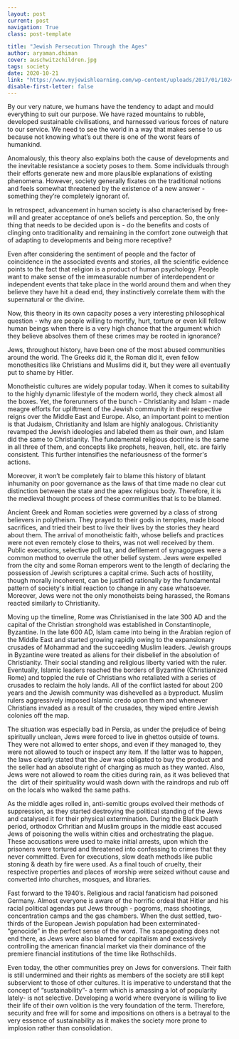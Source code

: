 ```yaml
---
layout: post
current: post
navigation: True
class: post-template

title: "Jewish Persecution Through the Ages"
author: aryaman.dhiman
cover: auschwitzchildren.jpg
tags: society
date: 2020-10-21
link: "https://www.myjewishlearning.com/wp-content/uploads/2017/01/1024px-Child_survivors_of_Auschwitz.jpeg"
disable-first-letter: false
---
```

<p>By our very nature, we humans have the tendency to adapt and mould everything to suit our purpose. We have razed mountains to rubble, developed sustainable civilisations, and harnessed various forces of nature to our service. We need to see the world in a way that makes sense to us because not knowing what’s out there is one of the worst fears of humankind.</p><p>Anomalously, this theory also explains both the cause of developments and the inevitable resistance a society poses to them. Some individuals through their efforts generate new and more plausible explanations of existing phenomena. However, society generally fixates on the traditional notions and feels somewhat threatened by the existence of a new answer - something they’re completely ignorant of.&nbsp;</p><p>In retrospect, advancement in human society is also characterised by free-will and greater acceptance of one’s beliefs and perception. So, the only thing that needs to be decided upon is - do the benefits and costs of clinging onto traditionality and remaining in the comfort zone outweigh that of adapting to developments and being more receptive?</p><p>Even after considering the sentiment of people and the factor of coincidence in the associated events and stories, all the scientific evidence points to the fact that religion is a product of human psychology. People want to make sense of the immeasurable number of interdependent or independent events that take place in the world around them and when they believe they have hit a dead end, they instinctively correlate them with the supernatural or the divine.</p><p>Now, this theory in its own capacity poses a very interesting philosophical question - why are people willing to mortify, hurt, torture or even kill fellow human beings when there is a very high chance that the argument which they believe absolves them of these crimes may be rooted in ignorance?&nbsp;</p><p><span class="ql-cursor">﻿Jews, throughout history, have been one of the most abused communities around the world. The Greeks did it, the Roman did it, even fellow monothesitics like Christians and Muslims did it, but they were all eventually put to shame by Hitler.&nbsp;</p><p>Monotheistic cultures are widely popular today. When it comes to suitability to the highly dynamic lifestyle of the modern world, they check almost all the boxes. Yet, the forerunners of the bunch - Christianity and Islam - made meagre efforts for upliftment of the Jewish community in their respective reigns over the Middle East and Europe. Also, an important point to mention is that Judaism, Christianity and Islam are highly analogous. Christianity revamped the Jewish ideologies and labeled them as their own, and Islam did the same to Christianity. The fundamental religious doctrine is the same in all three of them, and concepts like prophets, heaven, hell, etc. are fairly consistent. This further intensifies the nefariousness of the former's actions.&nbsp;</p><p>Moreover, it won’t be completely fair to blame this history of blatant inhumanity on poor governance as the laws of that time made no clear cut distinction between the state and the apex religious body. Therefore, it is the medieval thought process of these communities that is to be blamed.&nbsp;</p><p>Ancient Greek and Roman societies were governed by a class of strong believers in polytheism. They prayed to their gods in temples, made blood sacrifices, and tried their best to live their lives by the stories they heard about them. The arrival of monotheistic faith, whose beliefs and practices were not even remotely close to theirs, was not well received by them. Public executions, selective poll tax, and defilement of synagogues were a common method to overrule the other belief system. Jews were expelled from the city and some Roman emperors went to the length of declaring the possession of Jewish scriptures a capital crime. Such acts of hostility, though morally incoherent, can be justified rationally by the fundamental pattern of society's initial reaction to change in any case whatsoever. Moreover, Jews were not the only monotheists being harassed, the Romans reacted similarly to Christianity.&nbsp;</p><p>Moving up the timeline, Rome was Christianised in the late 300 AD and the capital of the Christian stronghold was established in Constantinople, Byzantine. In the late 600 AD, Islam came into being in the Arabian region of the Middle East and started growing rapidly owing to the expansionary crusades of Mohammad and the succeeding Muslim leaders. Jewish groups in Byzantine were treated as aliens for their disbelief in the absolution of Christianity. Their social standing and religious liberty varied with the ruler. Eventually, Islamic leaders reached the borders of Byzantine (Christianized Rome) and toppled the rule of Christians who retaliated with a series of crusades to reclaim the holy lands. All of the conflict lasted for about 200 years and the Jewish community was dishevelled as a byproduct. Muslim rulers aggressively imposed Islamic credo upon them and whenever Christians invaded as a result of the crusades, they wiped entire Jewish colonies off the map.&nbsp;</p><p>The situation was especially bad in Persia, as under the prejudice of being spiritually unclean, Jews were forced to live in ghettos outside of towns. They were not allowed to enter shops, and even if they managed to, they were not allowed to touch or inspect any item. If the latter was to happen, the laws clearly stated that the Jew was obligated to buy the product and the seller had an absolute right of charging as much as they wanted. Also, Jews were not allowed to roam the cities during rain, as it was believed that the&nbsp; dirt of their spirituality would wash down with the raindrops and rub off on the locals who walked the same paths.&nbsp;&nbsp;</p><p>As the middle ages rolled in, anti-semitic groups evolved their methods of suppression, as they started destroying the political standing of the Jews and catalysed it for their physical extermination. During the Black Death period, orthodox Crhritian and Muslim groups in the middle east accused Jews of poisoning the wells within cities and orchestrating the plague. These accusations were used to make initial arrests, upon which the prisoners were tortured and threatened into confessing to crimes that they never committed. Even for executions, slow death methods like public stoning &amp; death by fire were used. As a final touch of cruelty, their respective properties and places of worship were seized without cause and converted into churches, mosques, and libraries.&nbsp;&nbsp;</p><p>Fast forward to the 1940’s. Religious and racial fanaticism had poisoned Germany. Almost everyone is aware of the horrific ordeal that Hitler and his racial political agendas put Jews through - pogroms, mass shootings, concentration camps and the gas chambers. When the dust settled, two-thirds of the European Jewish population had been exterminated- “genocide” in the perfect sense of the word. The scapegoating does not end there, as Jews were also blamed for capitalism and excessively controlling the american financial market via their dominance of the premiere financial institutions of the time like Rothschilds.</p><p>Even today, the other communities prey on Jews for conversions. Their faith is still undermined and their rights as members of the society are still kept subservient to those of other cultures. It is imperative to understand that the concept of “sustainability”- a term which is amassing a lot of popularity lately- is not selective. Developing a world where everyone is willing to live their life of their own volition is the very foundation of the term. Therefore, security and free will for some and impositions on others is a betrayal to the very essence of sustainability as it makes the society more prone to implosion rather than consolidation.</p>
